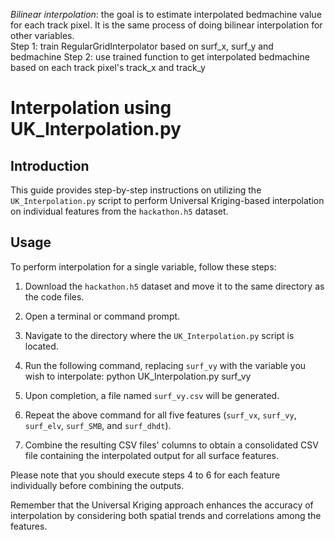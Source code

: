 *Bilinear interpolation*: the goal is to estimate interpolated bedmachine value for each track pixel. It is the same process of doing bilinear interpolation for other variables.  
Step 1: train RegularGridInterpolator based on surf_x, surf_y and bedmachine
Step 2: use trained function to get interpolated bedmachine based on each track pixel's track_x and track_y 

# **Interpolation using UK_Interpolation.py**
## Introduction
This guide provides step-by-step instructions on utilizing the `UK_Interpolation.py` script to perform Universal Kriging-based interpolation on individual features from the `hackathon.h5` dataset.

## Usage
To perform interpolation for a single variable, follow these steps:

1. Download the `hackathon.h5` dataset and move it to the same directory as the code files.

2. Open a terminal or command prompt.

3. Navigate to the directory where the `UK_Interpolation.py` script is located.

4. Run the following command, replacing `surf_vy` with the variable you wish to interpolate:
python UK_Interpolation.py  surf_vy

5. Upon completion, a file named `surf_vy.csv` will be generated.

6. Repeat the above command for all five features (`surf_vx`, `surf_vy`, `surf_elv`, `surf_SMB`, and `surf_dhdt`).

7. Combine the resulting CSV files' columns to obtain a consolidated CSV file containing the interpolated output for all surface features.

Please note that you should execute steps 4 to 6 for each feature individually before combining the outputs.

Remember that the Universal Kriging approach enhances the accuracy of interpolation by considering both spatial trends and correlations among the features.



